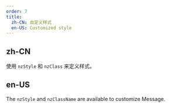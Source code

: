 ```yaml
---
order: 7
title:
  zh-CN: 自定义样式
  en-US: Customized style
---
```


## zh-CN

使用 `nzStyle` 和 `nzClass` 来定义样式。

## en-US

The `nzStyle` and `nzClassName` are available to customize Message.
